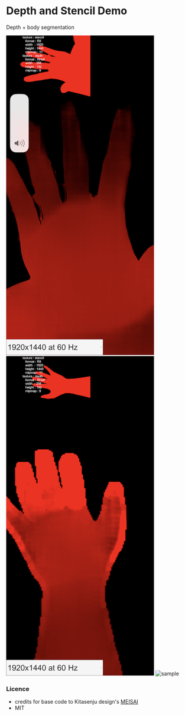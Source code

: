 # Depth and Stencil Demo

Depth + body segmentation

![sample](readme_assets/img1.PNG)
![sample](readme_assets/img2.PNG)
![sample](readme_assets/depth_unity.gif)

### Licence

* credits for base code to Kitasenju design's [MEISAI](https://kitasenjudesign.com/meisai/)
* MIT
